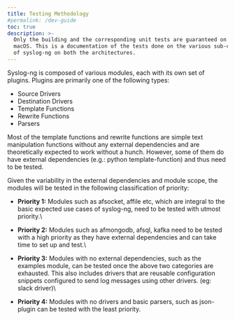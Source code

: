 ```yaml
---
title: Testing Methodology
#permalink: /dev-guide
toc: true
description: >-
  Only the building and the corresponding unit tests are guaranteed on x86
  macOS. This is a documentation of the tests done on the various sub-components
  of syslog-ng on both the architectures.
---
```


Syslog-ng is composed of various modules, each with its own set of plugins. Plugins are primarily one of the following types:

* Source Drivers
* Destination Drivers
* Template Functions
* Rewrite Functions
* Parsers

Most of the template functions and rewrite functions are simple text manipulation functions without any external dependencies and are theoretically expected to work without a hunch. However, some of them do have external dependencies (e.g.: python template-function) and thus need to be tested.

Given the variability in the external dependencies and module scope, the modules will be tested in the following classification of priority:&#x20;

* **Priority 1:** Modules such as afsocket, affile etc, which are integral to the basic expected use cases of syslog-ng, need to be tested with utmost priority.\

* **Priority 2:** Modules such as afmongodb, afsql, kafka need to be tested with a high priority as they have external dependencies and can take time to set up and test.\

* **Priority 3:** Modules with no external dependencies, such as the examples module, can be tested once the above two categories are exhausted. This also includes drivers that are reusable configuration snippets configured to send log messages using other drivers. (eg: slack driver)\

* **Priority 4:** Modules with no drivers and basic parsers, such as json-plugin can be tested with the least priority.

